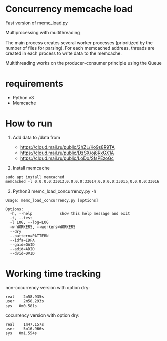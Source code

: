 # Concurrency memcache load
Fast version of memc_load.py

Multiprocessing with multithreading

The main process creates several worker processes (prioritized by the number of files for parsing). 
For each memcached address, threads are created in each process to write data to the memcache. 

Multithreading works on the producer-consumer principle using the Queue

# requirements
  - Python v3
  - Memcache

# How to run

1. Add data to /data from
    - https://cloud.mail.ru/public/2hZL/Ko9s8R9TA
    - https://cloud.mail.ru/public/DzSX/oj8RxGX1A
    - https://cloud.mail.ru/public/LoDo/SfsPEzoGc

2. Install memcache
```
sudo apt install memcached
memcached -l 0.0.0.0:33013,0.0.0.0:33014,0.0.0.0:33015,0.0.0.0:33016
```

3. Python3 memc_load_concurrency.py -h
```
Usage: memc_load_concurrency.py [options]

Options:
  -h, --help            show this help message and exit
  -t, --test            
  -l LOG, --log=LOG     
  -w WORKERS, --workers=WORKERS
  --dry                 
  --pattern=PATTERN     
  --idfa=IDFA           
  --gaid=GAID           
  --adid=ADID           
  --dvid=DVID  
```

# Working time tracking

non-cocurrency version with option dry:

```
real	2m58.935s
user	2m58.293s
sys	  0m0.581s
```

cocurrency version with option dry:
```
real	1m47.157s
user	5m16.966s
sys	  0m1.554s
```

